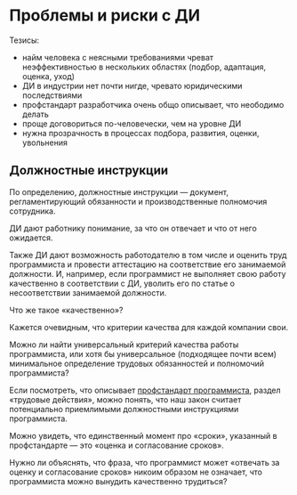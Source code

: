 # Проблемы и риски с ДИ

Тезисы:
- найм человека с неясными требованиями чреват неэффективностью в нескольких областях (подбор, адаптация, оценка, уход)
- ДИ в индустрии нет почти нигде, чревато юридическими последствиями
- профстандарт разработчика очень общо описывает, что неободимо делать
- проще договориться по-человечески, чем на уровне ДИ
- нужна прозрачность в процессах подбора, развития, оценки, увольнения

## Должностные инструкции

По определению, должностные инструкции — документ, регламентирующий обязанности и производственные полномочия сотрудника.

ДИ дают работнику понимание, за что он отвечает и что от него ожидается.

Также ДИ дают возможность работодателю в том числе и оценить труд программиста и провести аттестацию на соответствие его занимаемой должности. И, например, если программист не выполняет свою работу качественно в соответствии с ДИ, уволить его по статье о несоответствии занимаемой должности.

Что же такое «качественно»?

Кажется очевидным, что критерии качества для каждой компании свои.

Можно ли найти универсальный критерий качества работы программиста, или хотя бы универсальное (подходящее почти всем) минимальное определение трудовых обязанностей и полномочий программиста?

Если посмотреть, что описывает [профстандарт программиста](http://fgosvo.ru/uploadfiles/profstandart/06.001.pdf), раздел «трудовые действия», можно понять, что наш закон считает потенциально приемлимыми должностными инструкциями программиста.

Можно увидеть, что единственный момент про «сроки», указанный в профстандарте — это «оценка и согласование сроков».

Нужно ли объяснять, что фраза, что программист может «отвечать за оценку и согласование сроков» никоим образом не означает, что программиста можно вынудить качественно трудиться?


